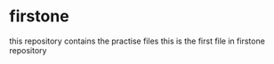 # firstone
this repository contains the practise files
this is the first file in firstone repository
